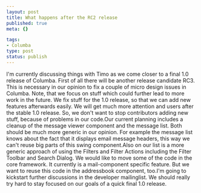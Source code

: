 ```yaml
--- 
layout: post
title: What happens after the RC2 release
published: true
meta: {}

tags: 
- Columba
type: post
status: publish
---
```

I'm currently discussing things with Timo as we come closer to a final 1.0 release of Columba. First of all there will be another release candidate RC3. This is necessary in our opinion to fix a couple of micro design issues in Columba. Note, that we focus on stuff which could further lead to more work in the future. We fix stuff for the 1.0 release, so that we can add new features afterwards easily. We will get much more attention and users after the stable 1.0 release. So, we don't want to stop contributors adding new stuff, because of problems in our code.Our current planning includes a cleanup of the message viewer component and the message list. Both should be much more generic in our opinion.  For example the message list knows about the fact that it displays email message headers, this way we can't reuse big parts of this swing component.<!--exhibit:config=ex_pictorialis.cfg-->Also on our list is a more generic approach of using the Filters and Filter Actions including the Filter Toolbar and Search Dialog. We would like to move some of the code in the core framework. It currently is a mail-component specific feature. But we want to reuse this code in the addressbook component, too.I'm going to kickstart further discussions in the developer mailinglist. We should really try hard to stay focused on our goals of a quick final 1.0 release.
